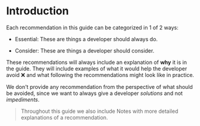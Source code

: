 # Introduction

Each recommendation in this guide can be categorized in 1 of 2 ways:

- <EssentialIcon /> Essential: These are things a developer should always do.

- <ConsiderIcon /> Consider: These are things a developer should consider.

These recommendations will always include an explanation of **why** it is in the guide. They will include examples of what it would help the developer avoid ❌ and what following the recommendations might look like in practice.

We don't provide any recommendation from the perspective of what should be avoided, since we want to always give a developer _solutions_ and not _impediments_.

> Throughout this guide we also include Notes <PinIcon /> with more detailed explanations of a recommendation.
